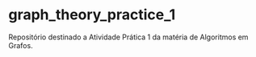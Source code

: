 # graph_theory_practice_1
Repositório destinado a Atividade Prática 1 da matéria de Algoritmos em Grafos.
